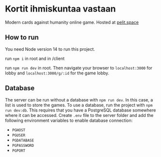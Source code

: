 # Kortit ihmiskuntaa vastaan

Modern cards against humanity online game. Hosted at [pelit.space](https://pelit.space)

## How to run

You need Node version 14 to run this project.

run `npm i` in root and in /client

run `npm run dev` in root. Then navigate your browser to `localhost:3000` for lobby and `localhost:3000/g/:id` for the game lobby.

## Database

The server can be run without a database with `npm run dev`. In this case, a list is used to store the games. To use a database, run the project with `npm run dev:db`. This requires that you have a PostgreSQL database somewhere where it can be accessed. Create `.env` file to the server folder and add the following environment variables to enable database connection:

- `PGHOST`
- `PGUSER`
- `PGDATABASE`
- `PGPASSWORD`
- `PGPORT`
